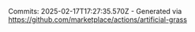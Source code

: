 Commits: 2025-02-17T17:27:35.570Z - Generated via https://github.com/marketplace/actions/artificial-grass
<br>
